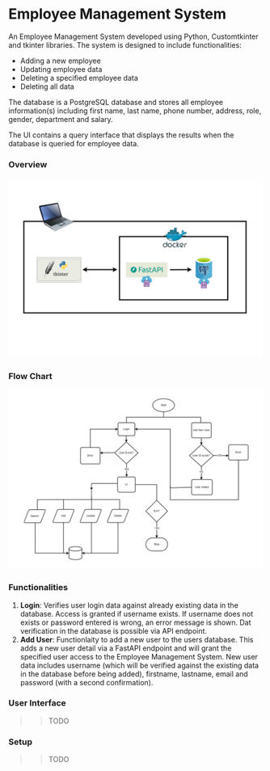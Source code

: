 # Employee Management System
An Employee Management System developed using Python, Customtkinter and tkinter libraries. The system is designed to include functionalities:
- Adding a new employee
- Updating employee data
- Deleting a specified employee data
- Deleting all data

The database is a PostgreSQL database and stores all employee information(s) including first name, last name, phone number, address, role, gender, department and salary.

The UI contains a query interface that displays the results when the database is queried for employee data.

### Overview
![](flow-chart/overview.png)

### Flow Chart
![](flow-chart/flow-chart.png)

### Functionalities
1. **Login**: Verifies user login data against already existing data in the database. Access is granted if username exists. If username does not exists or password entered is wrong, an error message is shown. Dat verification in the database is possible via API endpoint.
2. **Add User**: Functionlaity to add a new user to the users database. This adds a new user detail via a FastAPI endpoint and will grant the specified user access to the Employee Management System. New user data includes username (which will be verified against the existing data in the database before being added), firstname, lastname, email and password (with a second confirmation).

### User Interface
>> TODO

### Setup
>> TODO

